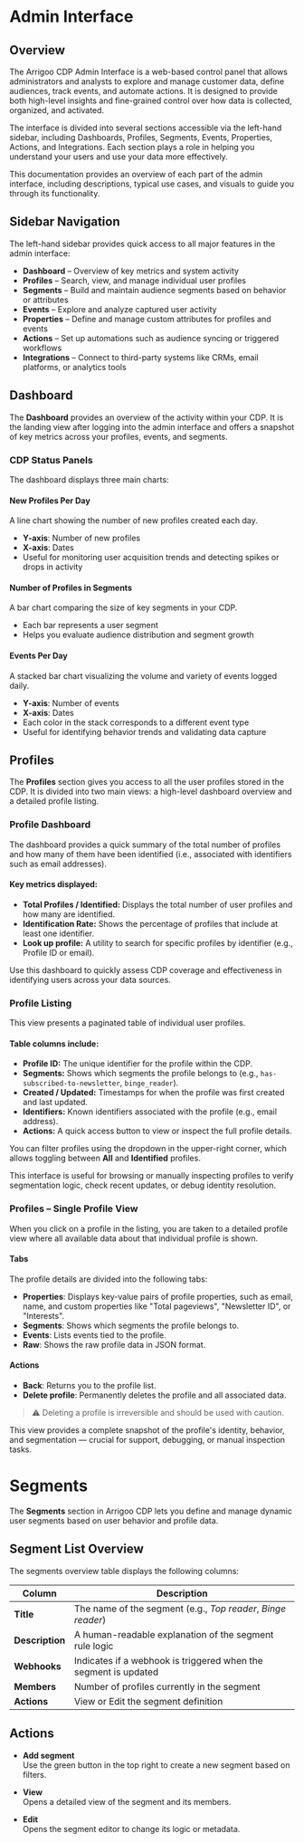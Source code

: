 # Admin Interface

## Overview

The Arrigoo CDP Admin Interface is a web-based control panel that allows administrators and analysts to explore and manage customer data, define audiences, track events, and automate actions. It is designed to provide both high-level insights and fine-grained control over how data is collected, organized, and activated.

The interface is divided into several sections accessible via the left-hand sidebar, including Dashboards, Profiles, Segments, Events, Properties, Actions, and Integrations. Each section plays a role in helping you understand your users and use your data more effectively.

This documentation provides an overview of each part of the admin interface, including descriptions, typical use cases, and visuals to guide you through its functionality.

## Sidebar Navigation

The left-hand sidebar provides quick access to all major features in the admin interface:

- **Dashboard** – Overview of key metrics and system activity
- **Profiles** – Search, view, and manage individual user profiles
- **Segments** – Build and maintain audience segments based on behavior or attributes
- **Events** – Explore and analyze captured user activity
- **Properties** – Define and manage custom attributes for profiles and events
- **Actions** – Set up automations such as audience syncing or triggered workflows
- **Integrations** – Connect to third-party systems like CRMs, email platforms, or analytics tools

## Dashboard

The **Dashboard** provides an overview of the activity within your CDP. It is the landing view after logging into the admin interface and offers a snapshot of key metrics across your profiles, events, and segments.

### CDP Status Panels

The dashboard displays three main charts:

#### New Profiles Per Day
A line chart showing the number of new profiles created each day.

- **Y-axis**: Number of new profiles
- **X-axis**: Dates
- Useful for monitoring user acquisition trends and detecting spikes or drops in activity

#### Number of Profiles in Segments
A bar chart comparing the size of key segments in your CDP.

- Each bar represents a user segment
- Helps you evaluate audience distribution and segment growth

#### Events Per Day
A stacked bar chart visualizing the volume and variety of events logged daily.

- **Y-axis**: Number of events
- **X-axis**: Dates
- Each color in the stack corresponds to a different event type
- Useful for identifying behavior trends and validating data capture

## Profiles

The **Profiles** section gives you access to all the user profiles stored in the CDP. It is divided into two main views: a high-level dashboard overview and a detailed profile listing.

### Profile Dashboard

The dashboard provides a quick summary of the total number of profiles and how many of them have been identified (i.e., associated with identifiers such as email addresses).

#### Key metrics displayed:
- **Total Profiles / Identified:** Displays the total number of user profiles and how many are identified.
- **Identification Rate:** Shows the percentage of profiles that include at least one identifier.
- **Look up profile:** A utility to search for specific profiles by identifier (e.g., Profile ID or email).

Use this dashboard to quickly assess CDP coverage and effectiveness in identifying users across your data sources.

### Profile Listing

This view presents a paginated table of individual user profiles.

#### Table columns include:
- **Profile ID:** The unique identifier for the profile within the CDP.
- **Segments:** Shows which segments the profile belongs to (e.g., `has-subscribed-to-newsletter`, `binge_reader`).
- **Created / Updated:** Timestamps for when the profile was first created and last updated.
- **Identifiers:** Known identifiers associated with the profile (e.g., email address).
- **Actions:** A quick access button to view or inspect the full profile details.

You can filter profiles using the dropdown in the upper-right corner, which allows toggling between **All** and **Identified** profiles.

This interface is useful for browsing or manually inspecting profiles to verify segmentation logic, check recent updates, or debug identity resolution.

### Profiles – Single Profile View

When you click on a profile in the listing, you are taken to a detailed profile view where all available data about that individual profile is shown.

#### Tabs

The profile details are divided into the following tabs:

- **Properties**: Displays key-value pairs of profile properties, such as email, name, and custom properties like "Total pageviews", "Newsletter ID", or "Interests".
- **Segments**: Shows which segments the profile belongs to.
- **Events**: Lists events tied to the profile.
- **Raw**: Shows the raw profile data in JSON format.

#### Actions

- **Back**: Returns you to the profile list.
- **Delete profile**: Permanently deletes the profile and all associated data.

> ⚠️ Deleting a profile is irreversible and should be used with caution.

This view provides a complete snapshot of the profile's identity, behavior, and segmentation — crucial for support, debugging, or manual inspection tasks.

# Segments

The **Segments** section in Arrigoo CDP lets you define and manage dynamic user segments based on user behavior and profile data.

## Segment List Overview

The segments overview table displays the following columns:

| Column       | Description                                                                 |
|--------------|-----------------------------------------------------------------------------|
| **Title**    | The name of the segment (e.g., *Top reader*, *Binge reader*)               |
| **Description** | A human-readable explanation of the segment rule logic                    |
| **Webhooks** | Indicates if a webhook is triggered when the segment is updated      |
| **Members**  | Number of profiles currently in the segment                                |
| **Actions**  | View or Edit the segment definition                                    |


## Actions

- **Add segment**  
  Use the green button in the top right to create a new segment based on filters.

- **View**  
  Opens a detailed view of the segment and its members.

- **Edit**  
  Opens the segment editor to change its logic or metadata.



